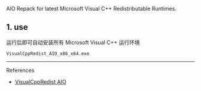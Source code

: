 AIO Repack for latest Microsoft Visual C++ Redistributable Runtimes.

## 1. use

运行后即可自动安装所有 Microsoft Visual C++ 运行环境

```
VisualCppRedist_AIO_x86_x64.exe
```

---

References

- [VisualCppRedist AIO](https://github.com/abbodi1406/vcredist)


